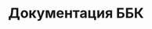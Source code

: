 ---
title: Документация ББК

toc_footers:

includes:
    - intro
    - concept
    - features
    - traits
    - components
    - examples

search: true
---